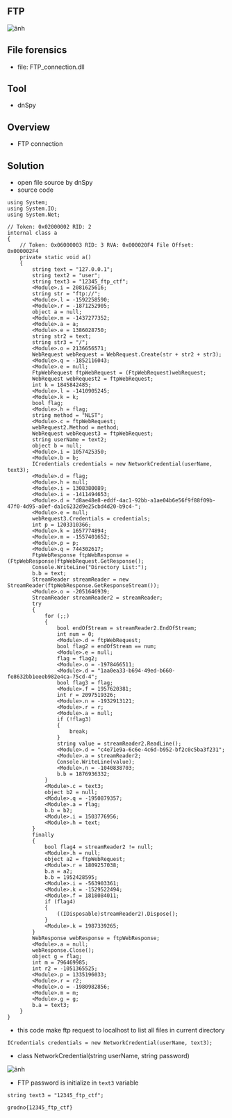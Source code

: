 ## FTP

![ảnh](https://github.com/LDV-SpaceK/Junior.Crypt.2024-CTF/assets/151914246/e67801e1-baa8-4697-bdf9-23c6a5b4bd3f)

## File forensics

* file: FTP_connection.dll

## Tool

* dnSpy

## Overview 

* FTP connection

## Solution

* open file source by dnSpy
* source code

```
using System;
using System.IO;
using System.Net;

// Token: 0x02000002 RID: 2
internal class a
{
	// Token: 0x06000003 RID: 3 RVA: 0x000020F4 File Offset: 0x000002F4
	private static void a()
	{
		string text = "127.0.0.1";
		string text2 = "user";
		string text3 = "12345_ftp_ctf";
		<Module>.i = 2081625616;
		string str = "ftp://";
		<Module>.l = -1592258590;
		<Module>.r = -1871252905;
		object a = null;
		<Module>.m = -1437277352;
		<Module>.a = a;
		<Module>.e = 1386028750;
		string str2 = text;
		string str3 = "/";
		<Module>.o = 2136656571;
		WebRequest webRequest = WebRequest.Create(str + str2 + str3);
		<Module>.q = -1852116043;
		<Module>.e = null;
		FtpWebRequest ftpWebRequest = (FtpWebRequest)webRequest;
		WebRequest webRequest2 = ftpWebRequest;
		int k = 1845842485;
		<Module>.l = -1410905245;
		<Module>.k = k;
		bool flag;
		<Module>.h = flag;
		string method = "NLST";
		<Module>.c = ftpWebRequest;
		webRequest2.Method = method;
		WebRequest webRequest3 = ftpWebRequest;
		string userName = text2;
		object b = null;
		<Module>.i = 1057425350;
		<Module>.b = b;
		ICredentials credentials = new NetworkCredential(userName, text3);
		<Module>.d = flag;
		<Module>.h = null;
		<Module>.i = 1308380089;
		<Module>.i = -1411494653;
		<Module>.d = "d8ae48e8-eddf-4ac1-92bb-a1ae04b6e56f9f88f09b-47f0-4d95-a0ef-da1c6232d9e25cbd4d20-b9c4-";
		<Module>.e = null;
		webRequest3.Credentials = credentials;
		int p = 1203310366;
		<Module>.k = 1657774894;
		<Module>.m = -1557401652;
		<Module>.p = p;
		<Module>.q = 744302617;
		FtpWebResponse ftpWebResponse = (FtpWebResponse)ftpWebRequest.GetResponse();
		Console.WriteLine("Directory List:");
		b.b = text;
		StreamReader streamReader = new StreamReader(ftpWebResponse.GetResponseStream());
		<Module>.o = -2051646939;
		StreamReader streamReader2 = streamReader;
		try
		{
			for (;;)
			{
				bool endOfStream = streamReader2.EndOfStream;
				int num = 0;
				<Module>.d = ftpWebRequest;
				bool flag2 = endOfStream == num;
				<Module>.e = null;
				flag = flag2;
				<Module>.o = -1978466511;
				<Module>.d = "1aa0ea33-b694-49ed-b660-fe8632bb1eeeb982e4ca-75cd-4";
				bool flag3 = flag;
				<Module>.f = 1957620381;
				int r = 2097519326;
				<Module>.n = -1932913121;
				<Module>.r = r;
				<Module>.a = null;
				if (!flag3)
				{
					break;
				}
				string value = streamReader2.ReadLine();
				<Module>.d = "c4e71e9a-6c6e-4c6d-b952-bf2c0c5ba3f231";
				<Module>.a = streamReader2;
				Console.WriteLine(value);
				<Module>.n = -1040838703;
				b.b = 1876936332;
			}
			<Module>.c = text3;
			object b2 = null;
			<Module>.q = -1950879357;
			<Module>.a = flag;
			b.b = b2;
			<Module>.i = 1503776956;
			<Module>.h = text;
		}
		finally
		{
			bool flag4 = streamReader2 != null;
			<Module>.h = null;
			object a2 = ftpWebRequest;
			<Module>.r = 1809257038;
			b.a = a2;
			b.b = 1952428595;
			<Module>.i = -563903361;
			<Module>.k = -1529522494;
			<Module>.f = 1818084011;
			if (flag4)
			{
				((IDisposable)streamReader2).Dispose();
			}
			<Module>.k = 1987339265;
		}
		WebResponse webResponse = ftpWebResponse;
		<Module>.a = null;
		webResponse.Close();
		object g = flag;
		int m = 796469985;
		int r2 = -1051365525;
		<Module>.p = 1335196033;
		<Module>.r = r2;
		<Module>.o = -1980982856;
		<Module>.m = m;
		<Module>.g = g;
		b.a = text3;
	}
}

```

* this code make ftp request to localhost to list all files in current directory

`ICredentials credentials = new NetworkCredential(userName, text3);`

* class NetworkCredential(string userName, string password)

![ảnh](https://github.com/LDV-SpaceK/Junior.Crypt.2024-CTF/assets/151914246/20fd8f51-c82b-447a-86a6-41f7a7d9306a)

* FTP password is initialize in `text3` variable

`string text3 = "12345_ftp_ctf";`

`grodno{12345_ftp_ctf}`


